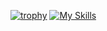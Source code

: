
[![trophy](https://github-profile-trophy.vercel.app/?username=xahurs)](https://github.com/xahurs/github-profile-trophy)
[![My Skills](https://skillicons.dev/icons?i=js,html,css,ror,php,codeigniter,mysql)](https://skillicons.dev)

